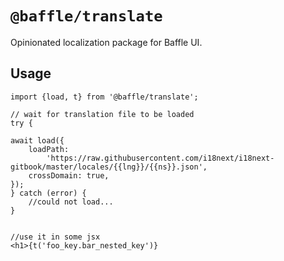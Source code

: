 # `@baffle/translate`

Opinionated localization package for Baffle UI.

## Usage

```
import {load, t} from '@baffle/translate';

// wait for translation file to be loaded
try {

await load({
    loadPath:
        'https://raw.githubusercontent.com/i18next/i18next-gitbook/master/locales/{{lng}}/{{ns}}.json',
    crossDomain: true,
});
} catch (error) {
    //could not load...
}


//use it in some jsx
<h1>{t('foo_key.bar_nested_key')}

```
